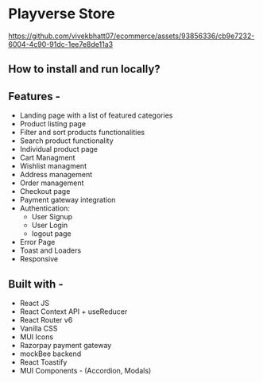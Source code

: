 # Playverse Store


https://github.com/vivekbhatt07/ecommerce/assets/93856336/cb9e7232-6004-4c90-91dc-1ee7e8de11a3

## How to install and run locally?



## Features -

- Landing page with a list of featured categories
- Product listing page
- Filter and sort products functionalities
- Search product functionality
- Individual product page
- Cart Managment
- Wishlist managment
- Address management
- Order management
- Checkout page
- Payment gateway integration
- Authentication:
  - User Signup
  - User Login
  - logout page
- Error Page
- Toast and Loaders
- Responsive

## Built with -

- React JS
- React Context API + useReducer
- React Router v6
- Vanilla CSS
- MUI Icons
- Razorpay payment gateway
- mockBee backend
- React Toastify
- MUI Components - (Accordion, Modals)

